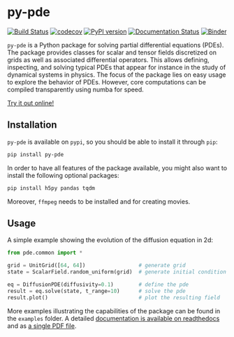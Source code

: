 # py-pde

[![Build Status](https://travis-ci.org/zwicker-group/py-pde.svg?branch=master)](https://travis-ci.org/zwicker-group/py-pde)
[![codecov](https://codecov.io/gh/zwicker-group/py-pde/branch/master/graph/badge.svg)](https://codecov.io/gh/zwicker-group/py-pde)
[![PyPI version](https://badge.fury.io/py/py-pde.svg)](https://badge.fury.io/py/py-pde)
[![Documentation Status](https://readthedocs.org/projects/py-pde/badge/?version=latest)](https://py-pde.readthedocs.io/en/latest/?badge=latest)
[![Binder](https://mybinder.org/badge_logo.svg)](https://mybinder.org/v2/gh/zwicker-group/py-pde/master?filepath=examples%2Fjupyter)

`py-pde` is a Python package for solving partial differential equations (PDEs). 
The package provides classes for scalar and tensor fields discretized on grids
as well as associated differential operators.
This allows defining, inspecting, and solving typical PDEs that appear for
instance in the study of dynamical systems in physics.
The focus of the package lies on easy usage to explore the behavior of PDEs.
However, core computations can be compiled transparently using numba for speed.

[Try it out online!](https://mybinder.org/v2/gh/zwicker-group/py-pde/master?filepath=examples%2Fjupyter)


Installation
------------

`py-pde` is available on `pypi`, so you should be able to install it through
`pip`:

```bash
pip install py-pde
```

In order to have all features of the package available, you might also want to 
install the following optional packages:

```bash
pip install h5py pandas tqdm
```

Moreover, `ffmpeg` needs to be installed and for creating movies.


Usage
-----

A simple example showing the evolution of the diffusion equation in 2d:

```python
from pde.common import *

grid = UnitGrid([64, 64])                 # generate grid
state = ScalarField.random_uniform(grid)  # generate initial condition

eq = DiffusionPDE(diffusivity=0.1)        # define the pde
result = eq.solve(state, t_range=10)      # solve the pde
result.plot()                             # plot the resulting field
```

More examples illustrating the capabilities of the package can be found in the
 `examples` folder.
A detailed [documentation is available on readthedocs](https://py-pde.readthedocs.io/)
and as [a single PDF file](https://py-pde.readthedocs.io/_/downloads/en/latest/pdf/).

